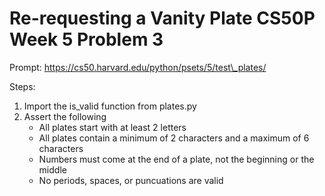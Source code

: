 # Re-requesting a Vanity Plate CS50P Week 5 Problem 3
Prompt:
https://cs50.harvard.edu/python/psets/5/test\_plates/

Steps:
1) Import the is\_valid function from plates.py 
2) Assert the following
    - All plates start with at least 2 letters
    - All plates contain a minimum of 2 characters and a maximum of 6 characters
    - Numbers must come at the end of a plate, not the beginning or the middle
    - No periods, spaces, or puncuations are valid
